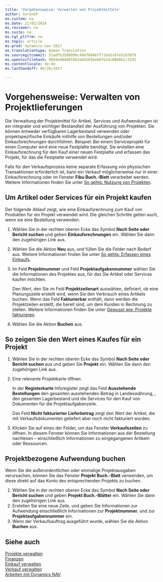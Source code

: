 ```yaml
---
title: 'Vorgehensweise: Verwalten von Projektmitteln'
author: SorenGP
ms.custom: na
ms.date: 11/01/2016
ms.reviewer: na
ms.suite: na
ms.tgt_pltfrm: na
ms.topic: article
ms-prod: dynamics-nav-2017
ms.translationtype: Human Translation
ms.sourcegitcommit: 51adfb3588099c496f0946ff71da5c6fe518f070
ms.openlocfilehash: 00b9ed8480f6b5ab9265beb0fe2dc0060b1c3192
ms.contentlocale: de-de
ms.lasthandoff: 06/26/2017

---
```


# <a name="how-to-manage-job-supplies"></a>Vorgehensweise: Verwalten von Projektlieferungen
Die Verwaltung der Projektmittel für Artikel, Services und Aufwendungen ist ein integraler und wichtiger Bestandteil der Ausführung von Projekten. Sie können entweder verfügbaren Lagerbestand verwenden oder projektspezifische Einkäufe mithilfe von Bestellungen und/oder Einkaufsrechnungen durchführen. Beispiel: Bei einem Serviceprojekt für einen Computer wird eine neue Festplatte benötigt. Sie erstellen eine Einkaufsrechnung für den Kauf einer neuen Festplatte und erfassen das Projekt, für das die Festplatte verwendet wird.

Falls für den Verkaufsprozess keine separate Erfassung von physischen Transaktionen erforderlich ist, kann ein Verkauf möglicherweise nur in einer Einkaufsrechnung oder im Fenster **Fibu Buch.-Blatt** verarbeitet werden. Weitere Informationen finden Sie unter [So gehts: Nutzung von Projekten](projects-how-record-job-usage.md).

## <a name="to-purchase-items-or-services-for-a-job"></a>Um Artikel oder Services für ein Projekt kaufen
Der folgende Ablauf zeigt, wie eine Einkaufsrechnung zum Kauf von Produkten für ein Projekt verwendet wird. Die gleichen Schritte gelten auch, wenn sie eine Bestellung verwenden.  

1. Wählen Sie in der rechten oberen Ecke das Symbol **Nach Seite oder Bericht suchen** und geben **Einkaufsrechnungen** ein. Wählen Sie dann den zugehörigen Link aus.  
2. Wählen Sie die Aktion **Neu** aus, und füllen Sie die Felder nach Bedarf aus. Weitere Informationen finden Sie unter [So gehts: Erfassen eines Einkaufs](purchasing-how-record-purchases.md).
3. Im Feld **Projektnummer** und Feld **Projektaufgabennummer** wählen Sie die Informationen des Projektes aus, für das Sie Artikel oder Services kaufen möchten.  

    Den Wert, den Sie im Feld **Projektzeilenart** auswählen, definiert, ob eine Planungszeile erstellt wird, wenn Sie den Verbrauch eines Artikels buchen. Wenn das Feld **Fakturierbar** enthält, dann werden die Projektzeilen erstellt, die bereit sind, um dem Kunden in Rechnung zu stellen. Weitere Informationen finden Sie unter [Gewusst wie: Projekte fakturieren](projects-how-invoice-jobs.md).

4. Wählen Sie die Aktion **Buchen** aus.

## <a name="to-view-the-value-of-purchases-for-a-job"></a>So zeigen Sie den Wert eines Kaufes für ein Projekt  

1. Wählen Sie in der rechten oberen Ecke das Symbol **Nach Seite oder Bericht suchen** aus und geben Sie **Projekt** ein. Wählen Sie dann den zugehörigen Link aus.
2. Eine relevante Projektkarte öffnen.

    In der **Registerkarte** Inforegister zeigt das Feld **Ausstehende Bestellungen** den gesamten ausstehenden Betrag in Landeswährung, , den gesamten Lagerbestand und die Services für den Kauf von Dokumenten für die Projektaufgabenzeile.  

    Das Feld **Nicht fakturierter Lieferbetrag** zeigt den Wert der Artikel, die mit Verkaufsdokumenten geliefert aber noch nicht fakturiert wurden.  

3. Klicken Sie auf eines der Felder, um das Fenster **Verkaufszeilen** zu öffnen. In diesem Fenster können Sie Informationen aus der Bestellung nachlesen – einschließlich Informationen zu eingegangenen Artikeln oder Ressourcen.

## <a name="to-post-a-job-related-expense"></a>Projektbezogene Aufwendung buchen  
Wenn Sie die außerordentlichen oder einmalige Projektausgaben verursachen, können Sie das Fenster **Projekt Buch.-Blatt** verwenden, um diese direkt auf das Konto des entsprechenden Projekts zu buchen.

1. Wählen Sie in der rechten oberen Ecke das Symbol **Nach Seite oder Bericht suchen** und geben **Projekt Buch.-Blätter** ein. Wählen Sie dann den zugehörigen Link aus.  
2. Erstellen Sie eine neue Zeile, und geben Sie Informationen zur Aufwendung einschließlich Informationen zur **Projektnummer.** und zur **Projektaufgabennummer** ein.  
3. Wenn der Verkaufsauftrag ausgeführt wurde, wählen Sie die Aktion **Buchen** aus.


## <a name="see-also"></a>Siehe auch
[Projekte verwalten](projects-manage-projects.md)  
[Finanzen](finance-setup.md)  
[Einkauf verwalten](purchasing-manage-purchasing.md)         
[Verkauf verwalten](sales-manage-sales.md)      
[Arbeiten mit Dynamics NAV](ui-work-product.md)  

